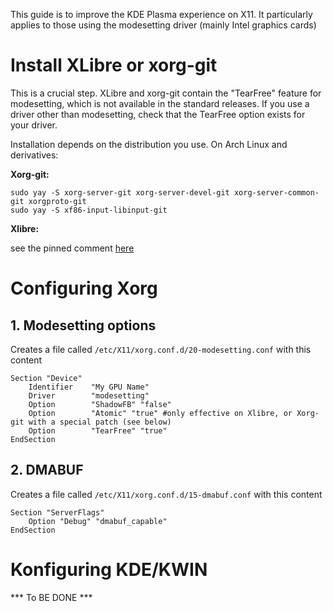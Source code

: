 This guide is to improve the KDE Plasma experience on X11. It particularly applies to those using the modesetting driver (mainly Intel graphics cards)

# Install XLibre or xorg-git

This is a crucial step. XLibre and xorg-git contain the "TearFree" feature for modesetting, which is not available in the standard releases. If you use a driver other than modesetting, check that the TearFree option exists for your driver.

Installation depends on the distribution you use. On Arch Linux and derivatives:

**Xorg-git:**

```
sudo yay -S xorg-server-git xorg-server-devel-git xorg-server-common-git xorgproto-git
sudo yay -S xf86-input-libinput-git 
```

**Xlibre:**

see the pinned comment [here](https://aur.archlinux.org/packages/xlibre-server)

# Configuring Xorg

## 1. Modesetting options

Creates a file called ```/etc/X11/xorg.conf.d/20-modesetting.conf``` with this content

```
Section "Device"
    Identifier    "My GPU Name"
    Driver        "modesetting"
    Option        "ShadowFB" "false"
    Option        "Atomic" "true" #only effective on Xlibre, or Xorg-git with a special patch (see below)
    Option        "TearFree" "true"
EndSection
```

## 2. DMABUF

Creates a file called ```/etc/X11/xorg.conf.d/15-dmabuf.conf``` with this content

```
Section "ServerFlags"
	Option "Debug" "dmabuf_capable"
EndSection
```

# Konfiguring KDE/KWIN

*** To BE DONE ***


